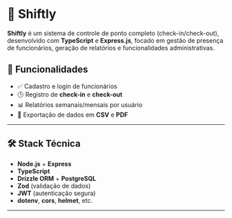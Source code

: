 # 🚀 Shiftly

**Shiftly** é um sistema de controle de ponto completo (check-in/check-out), desenvolvido com **TypeScript** e **Express.js**, focado em gestão de presença de funcionários, geração de relatórios e funcionalidades administrativas.

## 🧩 Funcionalidades

- ✅ Cadastro e login de funcionários
- 🕒 Registro de **check-in** e **check-out**
- 📊 Relatórios semanais/mensais por usuário
- 📁 Exportação de dados em **CSV** e **PDF**

---

## 🛠️ Stack Técnica

- **Node.js** + **Express**
- **TypeScript**
- **Drizzle ORM** + **PostgreSQL**
- **Zod** (validação de dados)
- **JWT** (autenticação segura)
- **dotenv**, **cors**, **helmet**, etc.

---
